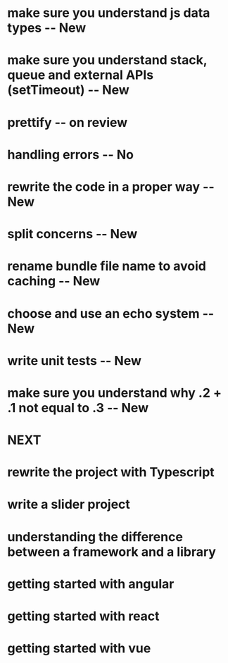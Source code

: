 # make sure you understand js data types -- New

# make sure you understand stack, queue and external APIs (setTimeout) -- New

# prettify -- on review

# handling errors -- No

# rewrite the code in a proper way -- New

# split concerns -- New

# rename bundle file name to avoid caching -- New

# choose and use an echo system -- New

# write unit tests -- New

# make sure you understand why .2 + .1 not equal to .3 -- New

# NEXT

# rewrite the project with Typescript

# write a slider project

# understanding the difference between a framework and a library

# getting started with angular

# getting started with react

# getting started with vue
